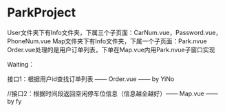 # ParkProject

User文件夹下有Info文件夹，下属三个子页面：CarNum.vue，Password.vue，PhoneNum.vue
Map文件夹下有Info文件夹，下属一个子页面：Park.nvue
Order.vue处理的是用户订单列表，下单在Map.vue内用Park.nvue子窗口实现

Waiting：

接口1：根据用户id查找订单列表 —— Order.vue —— by YiNo

//接口2：根据时间段返回空闲停车位信息（信息越全越好）—— Map.vue —— by fy

